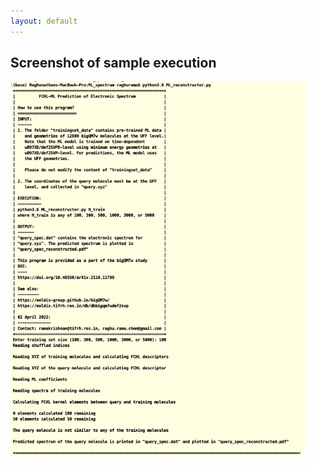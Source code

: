 ```yaml
---
layout: default
---
```




## Screenshot of sample execution
<img src="output_screenshot.png"  height="600">
